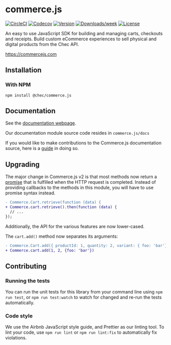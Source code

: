 # commerce.js

[![CircleCI](https://circleci.com/gh/chec/commerce.js/tree/master.svg?style=shield)](https://circleci.com/gh/chec/commerce.js/tree/master)
[![Codecov](https://codecov.io/gh/chec/commerce.js/branch/master/graph/badge.svg)](https://codecov.io/gh/chec/commerce.js)
[![Version](https://img.shields.io/npm/v/@chec/commerce.js.svg)](https://npmjs.org/package/@chec/commerce.js)
[![Downloads/week](https://img.shields.io/npm/dw/@chec/commerce.js.svg)](https://npmjs.org/package/@chec/commerce.js)
[![License](https://img.shields.io/npm/l/@chec/commerce.js.svg)](https://github.com/chec/commerce.js/blob/master/package.json)

An easy to use JavaScript SDK for building and managing carts, checkouts and receipts. Build custom eCommerce experiences to sell physical and digital products from the Chec API.

https://commercejs.com

## Installation

### With NPM

`npm install @chec/commerce.js`

## Documentation

See the [documentation webpage](https://commercejs.com/docs).

Our documentation module source code resides in `commerce.js/docs`

If you would like to make contributions to the Commerce.js documentation source, here is a [guide](https://github.com/chec/commerce.js/blob/master/CONTRIBUTING.md) in doing so.

## Upgrading

The major change in Commerce.js v2 is that most methods now return a
[promise](https://developer.mozilla.org/en-US/docs/Web/JavaScript/Reference/Global_Objects/Promise) that is fulfilled
when the HTTP request is completed. Instead of providing callbacks to the methods in this module, you will have to use
promise syntax instead.

```diff
- Commerce.Cart.retrieve(function (data) {
+ Commerce.cart.retrieve().then(function (data) {
  // ...
});
```

Additionally, the API for the various features are now lower-cased.

The `cart.add()` method now separates its arguments:

```diff
- Commerce.Cart.add({ productId: 1, quantity: 2, variant: { foo: 'bar'} })
+ Commerce.cart.add(1, 2, {foo: 'bar'})
```

## Contributing

### Running the tests

You can run the unit tests for this library from your command line using `npm run test`, or `npm run test:watch`
to watch for changed and re-run the tests automatically.

### Code style

We use the Airbnb JavaScript style guide, and Prettier as our linting tool. To lint your code, use `npm run lint`
or `npm run lint:fix` to automatically fix violations.

